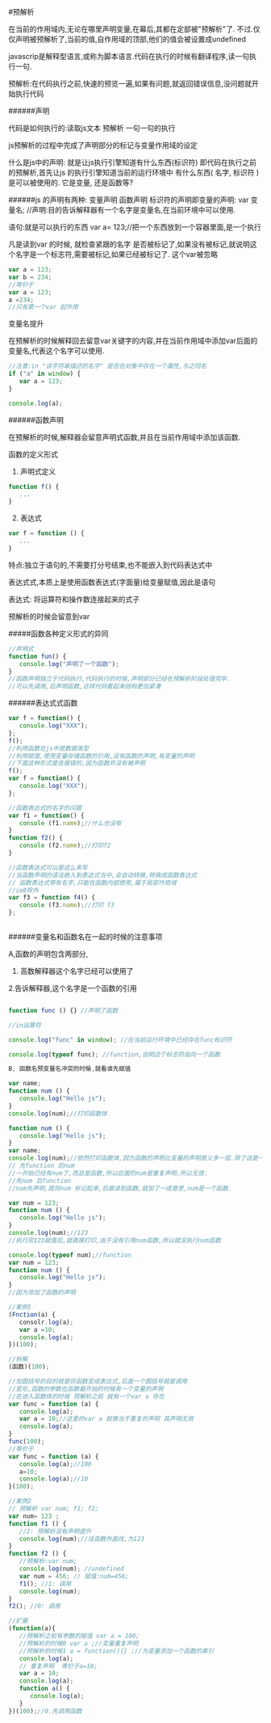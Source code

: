 #预解析

在当前的作用域内,无论在哪里声明变量,在幕后,其都在定部被"预解析"了. 不过.仅仅声明被预解析了,当前的值,自作用域的顶部,他们的值会被设置成undefined

javascrip是解释型语言,或称为脚本语言.代码在执行的时候有翻译程序,读一句执行一句.

预解析:在代码执行之前,快速的预览一遍,如果有问题,就返回错误信息,没问题就开始执行代码

######声明

代码是如何执行的:读取js文本 预解析 一句一句的执行

js预解析的过程中完成了声明部分的标记与变量作用域的设定

什么是js中的声明: 就是让js执行引擎知道有什么东西(标识符)
即代码在执行之前的预解析,首先让js 的执行引擎知道当前的运行环境中
有什么东西( 名字, 标识符 )是可以被使用的. 它是变量, 还是函数等? 

######js 的声明有两种: 变量声明 函数声明
标识符的声明即变量的声明: var 变量名; //声明:目的告诉解释器有一个名字是变量名,在当前环境中可以使用.

语句:就是可以执行的东西 var a= 123;//把一个东西放到一个容器里面,是一个执行

凡是读到var 的时候, 就检查紧跟的名字 是否被标记了,如果没有被标记,就说明这个名字是一个标志符,需要被标记,如果已经被标记了. 这个var被忽略

```javascript
var a = 123;
var b = 234;
//等价于
var a = 123;
a =234;
//只有第一个var 起作用
```
变量名提升

在预解析的时候解释回去留意var关键字的内容,并在当前作用域中添加var后面的变量名,代表这个名字可以使用.

```javascript
//注意:in "该字符串描述的名字" 是否在对象中存在一个属性,与之同名
if ("a" in window) {
   var a = 123;
}

console.log(a);
```

######函数声明

在预解析的时候,解释器会留意声明式函数,并且在当前作用域中添加该函数.

函数的定义形式

1. 声明式定义
```javascript
function f() {
   ...
}
```
2. 表达式
```javascript
var f = function () {
   ...
}
```
特点:独立于语句的,不需要打分号结束,也不能嵌入到代码表达式中

表达式式,本质上是使用函数表达式(字面量)给变量赋值,因此是语句

表达式: 将运算符和操作数连接起来的式子

预解析的时候会留意到var 

#####函数各种定义形式的异同

```javascript
//声明式 
function fun() {
   console.log("声明了一个函数");
}
//函数声明独立于代码执行,代码执行的时候,声明部分已经在预解析阶段处理完毕.
//可以先调用,后声明函数,这样代码看起来结构更加紧凑
```

######表达式式函数

```javascript 
var f = function() {
   console.log("XXX");
};
f();
//利用函数在js中是数据类型
//利用赋值,使用变量存储函数的引用,没有函数的声明,有变量的声明
//下面这种形式是会报错的,因为函数并没有被声明
f();
var f = function() {
   console.log("XXX");
};

//函数表达式的名字的问题
var f1 = function() {
   console (f1.name);//什么也没有
} 
function f2() {
   console (f2.name);//打印f2
}

//函数表达式可以是这么来写
//当函数声明的语法嵌入到表达式当中,会自动转换,转换成函数表达式
// 函数表达式带有名字,只能在函数内部使用,属于局部作用域
//ie8除外
var f3 = function f4() {
   console (f3.name);//打印 f3
};
 
```
######变量名和函数名在一起的时候的注意事项

A,函数的声明包含两部分,

1. 高数解释器这个名字已经可以使用了

2.告诉解释器,这个名字是一个函数的引用

```javascript

function func () {} //声明了函数

//in运算符

console.log("func" in window); //在当前运行环境中已经存在func标识符

console.log(typeof func); //function,说明这个标志符指向一个函数

B, 函数名预变量名冲突的时候,就看谁先赋值

var name;
function num () {
   console.log("Hello js");
}
console.log(num);//打印函数体

function num () {
   console.log("Hello js");
}
var name;
console.log(num);//依然打印函数体,因为函数的声明比变量的声明意义多一层.除了这是一个可用的标识符,还表示这是一个函数.
// 先function 后num
//一开始已经有num了,而且是函数,所以后面的num是重复声明,所以无效.
//先num 后function 
//num先声明,就将num 标记起来,后面读到函数,就加了一成意思,num是一个函数.

var num = 123;
function num () {
   console.log("Hello js");
}
console.log(num);//123
//执行完123赋值后,就直接打印,由于没有引用num函数,所以就没执行num函数

console.log(typeof num);//function
var num = 123;
function num () {
   console.log("Hello js");
}
//因为添加了函数的声明
```
```javascript
//案例1
(Fnction(a) {
   consolr.log(a);
   var a =10;
   console.log(a);
})(100);

//拆解
(函数)(100);

//加圆括号的目的就是将函数变成表达式,后面一个圆括号就是调用
//变形,函数的参数在函数最开始的时候有一个变量的声明
//在进入函数体的时候 预解析之前 就有一个var a 存在
var func = function (a) {
   console.log(a);
   var a = 10;//这里的var a 就像当于重复的声明 其声明无效
   console.log(a);
}
func(100);
//等价于
var func = function (a) {
   console.log(a);//100
   a=10;
   console.log(a);//10
}(100);
```
```javascript
//案例2 
// 预解析 var num; f1; f2;
var num= 123 ;
function f1 () {
   //2: 预解析没有声明提升
   console.log(num);//往函数外面找,为123
}
function f2 () {
   //预解析:var num;
   console.log(num); //undefined
   var num = 456; // 赋值:num=456;
   f1(); //1: 调用
   console.log(num); 
}
f2(); //0: 调用
```
```javascript 
//扩展
(function(a){
   //预解析之前有参数的赋值 var a = 100;
   //预解析的时候0 var a ;//变量重复声明
   //预解析的时候1 a = function(){} ;//为变量添加一个函数的索引
   console.log(a);
   // 重复声明  等价于a=10;
   var a = 10;
   console.log(a);
   function a() {
      console.log(a);
   }
})(100);//0.先调用函数
```

